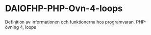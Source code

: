 # DAIOFHP-PHP-Ovn-4-loops
Definition av informationen och funktionerna hos programvaran. PHP-övning 4, loops

